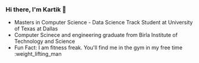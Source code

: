 ### Hi there, I'm Kartik 👋
- Masters in Computer Science - Data Science Track Student at University of Texas at Dallas
- Computer Scinece and engineering graduate from Birla Institute of Technology and Science
- Fun Fact: I am fitness freak. You'll find me in the gym in my free time :weight_lifting_man
<!--
**KartikAnand17/KartikAnand17** is a ✨ _special_ ✨ repository because its `README.md` (this file) appears on your GitHub profile.

Here are some ideas to get you started:

- 🔭 I’m currently working on ...
- 🌱 I’m currently learning ...
- 👯 I’m looking to collaborate on ...
- 🤔 I’m looking for help with ...
- 💬 Ask me about ...
- 📫 How to reach me: ...
- 😄 Pronouns: ...
- ⚡ Fun fact: ...
-->

